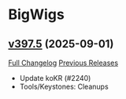 # BigWigs

## [v397.5](https://github.com/BigWigsMods/BigWigs/tree/v397.5) (2025-09-01)
[Full Changelog](https://github.com/BigWigsMods/BigWigs/compare/v397.4...v397.5) [Previous Releases](https://github.com/BigWigsMods/BigWigs/releases)

- Update koKR (#2240)  
- Tools/Keystones: Cleanups  
